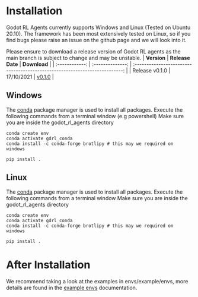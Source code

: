 # Installation

Godot RL Agents currently supports Windows and Linux (Tested on Ubuntu 20.10).
The framework has been most extensively tested on Linux, so if you find bugs please raise an issue on the github page and we will look into it.

Please ensure to download a release version of Godot RL agents as the main branch is subject to change and may be unstable.
|  **Version**   | **Release Date** |                                **Download**                                 |
| :------------: | :--------------: | :-------------------------------------------------------------------------: |
| Release v0.1.0 |    17/10/2021    | [v0.1.0](https://github.com/edbeeching/godot_rl_agents/releases/tag/v0.1.0) |

## Windows
The [conda](https://docs.conda.io/en/latest/miniconda.html) package manager is used to install all packages.
Execute the following commands from a terminal window (e.g powershell)
Make sure you are inside the godot_rl_agents directory
```
conda create env
conda activate gdrl_conda
conda install -c conda-forge brotlipy # this may we required on windows

pip install .
```

## Linux
The [conda](https://docs.conda.io/en/latest/miniconda.html) package manager is used to install all packages.
Execute the following commands from a terminal window
Make sure you are inside the godot_rl_agents directory
```
conda create env
conda activate gdrl_conda
conda install -c conda-forge brotlipy # this may we required on windows

pip install .
```

# After Installation
We recommend taking a look at the examples in envs/example/envs, more details are found in the [example envs](docs/../EXAMPLE_ENVIRONMENTS.md) documentation.
